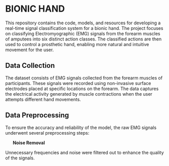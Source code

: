 # BIONIC HAND
<p>This repository contains the code, models, and resources for developing a real-time signal classification system for a bionic hand. The project focuses on classifying Electromyographic (EMG) signals from the forearm muscles of amputees into six distinct action classes. The classified actions are then used to control a prosthetic hand, enabling more natural and intuitive movement for the user.</p>
<h2>Data Collection</h2>
<p>The dataset consists of EMG signals collected from the forearm muscles of participants. These signals were recorded using non-invasive surface electrodes placed at specific locations on the forearm. The data captures the electrical activity generated by muscle contractions when the user attempts different hand movements.</p>
<h2>Data Preprocessing</h2>
<p>To ensure the accuracy and reliability of the model, the raw EMG signals underwent several preprocessing steps:</p>
<ul><b>Noise Removal</b></ul><p>Unnecessary frequencies and noise were filtered out to enhance the quality of the signals.</p>

